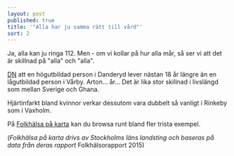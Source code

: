 ```yaml
---
layout: post
published: true
title: '"Alla har ju samma rätt till vård"'
sort: 2
---
```


Ja, alla kan ju ringa 112. Men - om vi kollar på hur alla mår, så ser vi att det är skillnad på "alla" och "alla".

[DN](http://www.dn.se/sthlm/tunnelbanestationen-avslojar-din-halsa/) att en högutbildad person i Danderyd lever nästan 18 år längre än en lågutbildad person i Vårby. Arton… år… Det är lika stor skillnad i livslängd som mellan Sverige och Ghana.

Hjärtinfarkt bland kvinnor verkar dessutom vara dubbelt så vanligt i Rinkeby som i Vaxholm.

På [Folkhälsa på karta](http://folkhalsoguiden.se/amnesomraden/folkhalsoarbete/statistik/folkhalsa-pa-karta/) kan du browsa runt bland fler trista exempel.

(_Folkhälsa på karta drivs av Stockholms läns landsting och baseras på data från deras rapport_ Folkhälsorapport 2015)
